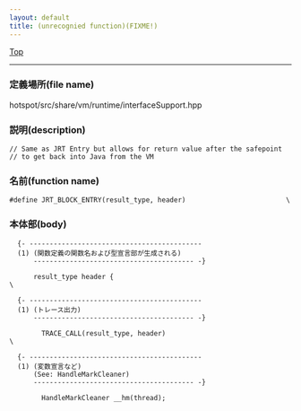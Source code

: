 ```yaml
---
layout: default
title: (unrecognied function)(FIXME!)
---
```

[Top](../index.html)

--- 
### 定義場所(file name)
hotspot/src/share/vm/runtime/interfaceSupport.hpp
### 説明(description)

```
// Same as JRT Entry but allows for return value after the safepoint
// to get back into Java from the VM
```

### 名前(function name)
```
#define JRT_BLOCK_ENTRY(result_type, header)                         \
```

### 本体部(body)
```
  {- -------------------------------------------
  (1) (関数定義の関数名および型宣言部が生成される)
      ---------------------------------------- -}

	  result_type header {                                               \

  {- -------------------------------------------
  (1) (トレース出力)
      ---------------------------------------- -}

	    TRACE_CALL(result_type, header)                                  \

  {- -------------------------------------------
  (1) (変数宣言など) 
      (See: HandleMarkCleaner)
      ---------------------------------------- -}

	    HandleMarkCleaner __hm(thread);
	
```


